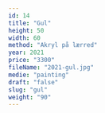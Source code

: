 ```yaml
---
id: 14
title: "Gul"
height: 50
width: 60
method: "Akryl på lærred"
year: 2021
price: "3300"
fileName: "2021-gul.jpg"
medie: "painting"
draft: "false"
slug: "gul"
weight: "90"
---
```

